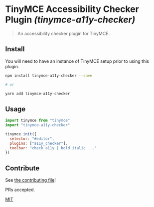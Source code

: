 # TinyMCE Accessibility Checker Plugin _(tinymce-a11y-checker)_

> An accessibility checker plugin for TinyMCE.

## Install

You will need to have an instance of TinyMCE setup prior to using this plugin.

```bash
npm install tinymce-a11y-checker --save

# or

yarn add tinymce-a11y-checker
```

## Usage

```js
import tinymce from "tinymce"
import "tinymce-a11y-checker"

tinymce.init({
  selector: "#editor",
  plugins: ["a11y_checker"],
  toolbar: "check_a11y | bold italic ..."
})
```

## Contribute

See [the contributing file](CONTRIBUTING.md)!

PRs accepted.

[MIT](../LICENSE)
